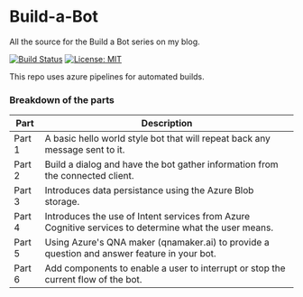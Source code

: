 # Build-a-Bot
All the source for the Build a Bot series on my blog.

[![Build Status](https://travis-ci.com/Dev-On-Demand/BUild-a-Bot.svg?branch=master)](https://travis-ci.com/Dev-On-Demand/BUild-a-Bot) [![License: MIT](https://img.shields.io/badge/License-MIT-yellow.svg)](https://opensource.org/licenses/MIT)

This repo uses azure pipelines for automated builds.

### Breakdown of the parts

Part | Description
-----|-------------
Part 1 | A basic hello world style bot that will repeat back any message sent to it.
Part 2 | Build a dialog and have the bot gather information from the connected client.
Part 3 | Introduces data persistance using the Azure Blob storage.
Part 4 | Introduces the use of Intent services from Azure Cognitive services to determine what the user means.
Part 5 | Using Azure's QNA maker (qnamaker.ai) to provide a question and answer feature in your bot.
Part 6 | Add components to enable a user to interrupt or stop the current flow of the bot.
